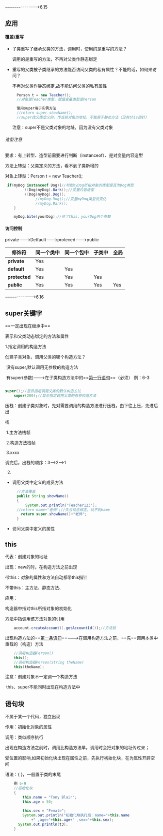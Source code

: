 --------------->6.15

## 应用

#### 覆盖\重写

- 子类重写了继承父类的方法，调用时，使用的是重写的方法？

  调用的是重写的方法，不再对父类作静态绑定

- 重写的父类被子类继承的方法能否访问父类的私有属性？不能的话，如何来访问？

  不再对父类作静态绑定,故不能访问父类的私有属性

  ~~~java
  	Person t = new Teacher();
  	//对象是Teacher类型，赋值变量类型是Person
  ~~~

  ~~~java
  	使用super用于实例方法
  	//return super.showName();
  	//super找父类定义的，传当前对象的地址，不能用于静态方法（没有this指针）
  ~~~

  注意：super不是父类对象的地址，因为没有父类对象

###### 造型注意

要求：有上转型、造型前需要进行判断（instanceof）、是对变量内容造型

方法上转型：父类定义的方法，看不到子类新增的

对象上转型：Person t = new Teacher();

~~~~java
 if(myDog instanceof Dog){//判断myDog所指对象的类型是否为Dog类型
    	 ((Dog)myDog).Bark();//变量内容造型
    	 ((Dog)myDog).Dog();
              //myDog.Dog();//变量myDog类型没变化
		      //myDog.Bark();
	}
~~~~

~~~java
	myDog.bite(yourDog);//传了this、yourDog两个参数
~~~

#### 访问控制

private--->Detfault--->proteced--->public

| **修饰符**    | **同一个类中** | **同一个包中** | **子类中** | **全局** |
| ------------- | -------------- | -------------- | ---------- | -------- |
| **private**   | Yes            |                |            |          |
| **default**   | Yes            | Yes            |            |          |
| **protected** | Yes            | Yes            | Yes        |          |
| **public**    | Yes            | Yes            | Yes        | Yes      |

------------->6.16

## super关键字

==一定出现在继承中==

表示和父类动态绑定的方法和属性

1.指定调用的构造方法

创建子类对象，调用父类的哪个构造方法？

​	没有super,默认调用无参数的构造方法

​	有super(参数)--->在子类构造方法中的==<u>第一行语句</u>==（必须）      例：6-3

~~~java

super();//显示指定调用父类的默认构造方法
	super(200);//显示指定调用父类的有参构造方法
~~~

压栈：创建子类对象时，先对需要调用的构造方法进行压栈，由下往上压，先进后出

栈

​			1.主方法栈帧

​			2.构造方法栈帧

​			3.xxxx

调完后，出栈的顺序：3-->2-->1

2.

- 调用父类中定义的成员方法

  ~~~java
  	//方法覆盖
  	public String showName()
  	{
  		System.out.println("Teacher123");
  	//return name+"老师";//失去动态绑定，找不到name
  	  return super.showName()+"老师";
  	}
  ~~~

- 访问父类中定义的属性

## this

代表：创建对象的地址

出现：new的时，在构造方法之前出现

带this：对象的属性和方法自动都带this指针

不带this：主方法、静态方法、

应用：

构造器中指对this所指对象的初始化

方法中指调用该方法对象的引用

~~~java
	account.createAccount().getAccountId());//方法链
~~~

出现构造方法的==<u>第一条语句</u>==--->在调用构造方法之前，==先==调用本类中重载的（构造）方法

~~~java
	//调用构造器Person()		
	this();
	//调用构造器Person(String theName)
	this(theName);
~~~

注意：创建对象不一定调一个构造方法

​			this、super不能同时出现在构造方法中

## 语句块

不属于某一个代码，独立出现

作用：初始化对象的属性

调用：类似顺序执行

出现在构造方法之前时，调用比构造方法早，调用时会把对象的地址传过来；

受位置的影响,如果初始化块出现在属性之前，先执行初始化块，在为属性开辟空间

语法：{  }，一般置于类的末尾

~~~java
	例 6-9
	//初始化块
	{
		this.name = "Tony Blair";
		this.age = 50;
	 
		this.sex = "Female";
		System.out.println("初始化块执行后：name="+this.name
			+" ,age="+this.age+" ,sex="+this.sex);
      System.out.println(t3);
	}	
~~~



